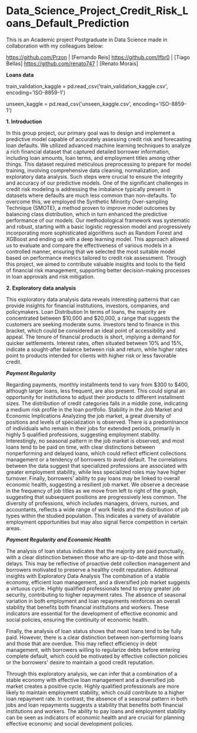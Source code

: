# Data_Science_Project_Credit_Risk_Loans_Default_Prediction

This is an Academic project Postgraduate in Data Science made in collaboration with my colleagues below:

https://github.com/Przon | [Fernando Reis]
https://github.com/lfbr0 | [Tiago Bellas]
https://github.com/renato747 | [Renato Morais]

**Loans data**

train_validation_kaggle = pd.read_csv('train_validation_kaggle.csv', encoding='ISO-8859-1')

unseen_kaggle = pd.read_csv('unseen_kaggle.csv', encoding='ISO-8859-1')

**1. Introduction**

In this group project, our primary goal was to design and implement a predictive model capable of accurately assessing credit risk and forecasting loan defaults. We utilized advanced machine learning techniques to analyze a rich  financial dataset that captured detailed borrower information, including loan amounts, loan terms, and employment titles among other things. This dataset required meticulous preprocessing to prepare for model training, involving comprehensive data cleaning, normalization, and exploratory data analysis. Such steps were crucial to ensure the integrity and accuracy of our predictive models. One of the significant challenges in credit risk modeling is addressing the imbalance typically present in datasets where defaults are much less common than non-defaults. To overcome this, we employed the Synthetic Minority Over-sampling Technique (SMOTE), a method proven to improve model outcomes by balancing class distribution, which in turn enhanced the predictive performance of our models. Our methodological framework was systematic and robust, starting with a basic logistic regression model and progressively incorporating more sophisticated algorithms such as Random Forest and XGBoost and ending up with a deep learning model. This approach allowed us to evaluate and compare the effectiveness of various models in a controlled manner, ensuring that we selected the most suitable model based on performance metrics tailored to credit risk assessment. Through this project, we aimed to contribute valuable insights and tools to the field of financial risk management, supporting better decision-making processes in loan approvals and risk mitigation.

**2. Exploratory data analysis**

This exploratory data analysis data reveals interesting patterns that can provide insights for financial institutions, investors, companies, and policymakers. Loan Distribution In terms of loans, the majority are concentrated between $10,000 and $20,000, a range that suggests the customers are seeking moderate sums. Investors tend to finance in this bracket, which could be considered an ideal point of accessibility and appeal. The tenure of financial products is short, implying a demand for quicker settlements. Interest rates, often situated between 10% and 15%, indicate a sought-after balance between risk and return, while higher rates point to products intended for clients with higher risk or less favorable credit.

**_Payment Regularity_**

Regarding payments, monthly installments tend to vary from $300 to $400, although larger loans, less frequent, are also present. This could signal an opportunity for institutions to adjust their products to different installment sizes. The distribution of credit categories falls in a middle zone, indicating a medium risk profile in the loan portfolio. Stability in the Job Market and Economic Implications Analyzing the job market, a great diversity of positions and levels of specialization is observed. There is a predominance of individuals who remain in their jobs for extended periods, primarily in highly 5 qualified professions, suggesting employment stability. Interestingly, no seasonal pattern in the job market is observed, and most loans tend to be paid on time, with clear distinctions between nonperforming and delayed loans, which could reflect efficient collections management or a tendency of borrowers to avoid default.
The correlations between the data suggest that specialized professions are associated with greater employment stability, while less specialized roles may have higher turnover. Finally, borrowers' ability to pay loans may be linked to overall economic health, suggesting a resilient job market.
We observe a decrease in the frequency of job titles as we move from left to right of the graph, suggesting that subsequent positions are progressively less common. The diversity of professions, which includes managers, drivers, nurses, and accountants, reflects a wide range of work fields and the distribution of job types within the studied population. This indicates a variety of available employment opportunities but may also signal fierce competition in certain areas.

**_Payment Regularity and Economic Health_**

The analysis of loan status indicates that the majority are paid punctually, with a clear distinction between those who are up-to-date and those with delays. This may be reflective of proactive debt collection management and borrowers motivated to preserve a healthy credit reputation. Additional insights with Exploratory Data Analysis The combination of a stable economy, efficient loan management, and a diversified job market suggests a virtuous cycle. Highly qualified professionals tend to enjoy greater job security, contributing to higher repayment rates. The absence of seasonal variation in both employment and loan repayments reinforces an overall stability that benefits both financial institutions and workers. These indicators are essential for the development of effective economic and social policies, ensuring the continuity of economic health.

Finally, the analysis of loan status shows that most loans tend to be fully paid. However, there is a clear distinction between non-performing loans and those that are overdue. This may reflect efficiency in debt management, with borrowers willing to regularize debts before entering complete default, which could be motivated by effective collection policies or the borrowers' desire to maintain a good credit reputation.

Through this exploratory analysis, we can infer that a combination of a stable economy with effective loan management and a diversified job market creates a positive cycle. Highly qualified professionals are more likely to maintain employment stability, which could contribute to a higher loan repayment rate. In contrast, the absence of a seasonal pattern in both jobs and loan repayments suggests a stability that benefits both financial institutions and workers. The ability to pay loans and employment stability can be seen as indicators of economic health and are crucial for planning effective economic and social development policies.
